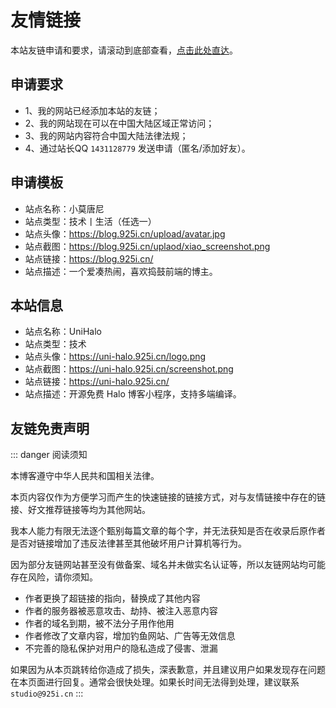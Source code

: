# 友情链接

本站友链申请和要求，请滚动到底部查看，[点击此处直达](#申请要求)。

<CustomFriendLinks />

## 申请要求

- 1、我的网站已经添加本站的友链；
- 2、我的网站现在可以在中国大陆区域正常访问；
- 3、我的网站内容符合中国大陆法律法规；
- 4、通过站长QQ `1431128779` 发送申请（匿名/添加好友）。

## 申请模板

- 站点名称：小莫唐尼
- 站点类型：技术丨生活（任选一）
- 站点头像：https://blog.925i.cn/upload/avatar.jpg
- 站点截图：https://blog.925i.cn/uplaod/xiao_screenshot.png
- 站点链接：https://blog.925i.cn/
- 站点描述：一个爱凑热闹，喜欢捣鼓前端的博主。

## 本站信息

- 站点名称：UniHalo
- 站点类型：技术
- 站点头像：https://uni-halo.925i.cn/logo.png
- 站点截图：https://uni-halo.925i.cn/screenshot.png
- 站点链接：https://uni-halo.925i.cn/
- 站点描述：开源免费 Halo 博客小程序，支持多端编译。

## 友链免责声明

::: danger 阅读须知

本博客遵守中华人民共和国相关法律。

本页内容仅作为方便学习而产生的快速链接的链接方式，对与友情链接中存在的链接、好文推荐链接等均为其他网站。

我本人能力有限无法逐个甄别每篇文章的每个字，并无法获知是否在收录后原作者是否对链接增加了违反法律甚至其他破坏用户计算机等行为。

因为部分友链网站甚至没有做备案、域名并未做实名认证等，所以友链网站均可能存在风险，请你须知。

- 作者更换了超链接的指向，替换成了其他内容
- 作者的服务器被恶意攻击、劫持、被注入恶意内容
- 作者的域名到期，被不法分子用作他用
- 作者修改了文章内容，增加钓鱼网站、广告等无效信息
- 不完善的隐私保护对用户的隐私造成了侵害、泄漏

如果因为从本页跳转给你造成了损失，深表歉意，并且建议用户如果发现存在问题在本页面进行回复。通常会很快处理。如果长时间无法得到处理，建议联系 `studio@925i.cn`
:::
